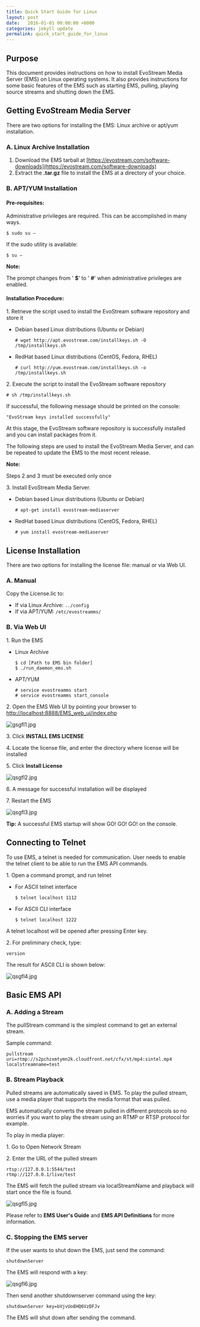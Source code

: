 ```yaml
---
title: Quick Start Guide for Linux
layout: post
date:   2016-01-01 00:00:00 +0000
categories: jekyll update
permalink: quick_start_guide_for_linux
---
```


## Purpose

This document provides instructions on how to install EvoStream Media Server (EMS) on Linux operating systems. It also provides instructions for some basic features of the EMS such as starting EMS, pulling, playing source streams and shutting down the EMS.





## Getting EvoStream Media Server

There are two options for installing the EMS: Linux archive or apt/yum installation.

### A.	Linux Archive Installation

1. Download the EMS tarball at [https://evostream.com/software-downloads](https://evostream.com/software-downloads)
2. Extract the **.tar.gz** file to install the EMS at a directory of your choice.



### B.	APT/YUM Installation

#### Pre-requisites:

Administrative privileges are required. This can be accomplished in many ways.

``` 
$ sudo su –
```

If the sudo utility is available:

``` 
$ su –
```

**Note:**

The prompt changes from ' **$**' to ' **#**' when administrative privileges are enabled.



#### Installation Procedure:

1\. Retrieve the script used to install the EvoStream software repository and store it

- Debian based Linux distributions (Ubuntu or Debian)  
  
  ``` 
  # wget http://apt.evostream.com/installkeys.sh -O /tmp/installkeys.sh
  ```
  
- RedHat based Linux distributions (CentOS, Fedora, RHEL)  
  
  ``` 
  # curl http://yum.evostream.com/installkeys.sh -o /tmp/installkeys.sh
  ```

2\. Execute the script to install the EvoStream software repository  

``` 
# sh /tmp/installkeys.sh
```

If successful, the following message should be printed on the console:  

``` 
"EvoStream keys installed successfully"
```

At this stage, the EvoStream software repository is successfully installed and you can install packages from it.

The following steps are used to install the EvoStream Media Server, and can be repeated to update the EMS to the most recent release.

**Note:**

Steps 2 and 3 must be executed only once

3\. Install EvoStream Media Server.

- Debian based Linux distributions (Ubuntu or Debian)  
  
  ``` 
  # apt-get install evostream-mediaserver
  ```
  
- RedHat based Linux distributions (CentOS, Fedora, RHEL)  
  
  ``` 
  # yum install evostream-mediaserver
  ```





## License Installation

There are two options for installing the license file: manual or via Web UI.

### A.	Manual

Copy the License.lic to:

- If via Linux Archive: `../config`
- If via APT/YUM: `/etc/evostreamms/`



### B.	Via Web UI

1\. Run the EMS

- Linux Archive  
  
  ``` 
  $ cd [Path to EMS bin folder]
  $ ./run_daemon_ems.sh
  ```
  
- APT/YUM  
  
  ``` 
  # service evostreamms start
  # service evostreamms start_console
  ```

2\. Open the EMS Web UI by pointing your browser to [http://localhost:8888/EMS_web_ui/index.php](http://localhost:8888/EMS_web_ui/index.php)

   ![gsgfl1.jpg]({{site.baseurl}}/assets/qsgfl1.jpg)

3\. Click **INSTALL EMS LICENSE**

4\. Locate the license file, and enter the directory where license will be installed

5\. Click **Install License**

   ![qsgfl2.jpg]({{site.baseurl}}/assets/qsgfl2.jpg)

6\. A message for successful installation will be displayed

7\. Restart the EMS

   ![qsgfl3.jpg]({{site.baseurl}}/assets/qsgfl3.jpg)

**Tip:** A successful EMS startup will show GO! GO! GO! on the console.





## Connecting to Telnet

To use EMS, a telnet is needed for communication. User needs to enable the telnet client to be able to run the EMS API commands.

1\. Open a command prompt, and run telnet

- For ASCII telnet interface  
  
  ``` 
  $ telnet localhost 1112
  ```
  
- For ASCII CLI interface  
  
  ``` 
  $ telnet localhost 1222
  ```

A telnet localhost will be opened after pressing Enter key.

2\. For preliminary check, type:  

``` 
version
```

The result for ASCII CLI is shown below:

![qsgfl4.jpg]({{site.baseurl}}/assets/qsgfl4.jpg)





## Basic EMS API

### A.	Adding a Stream

The pullStream command is the simplest command to get an external stream.

Sample command:  

``` 
pullstream uri=rtmp://s2pchzxmtymn2k.cloudfront.net/cfx/st/mp4:sintel.mp4 localstreamname=test
```



### B.	Stream Playback

Pulled streams are automatically saved in EMS. To play the pulled stream, use a media player that supports the media format that was pulled.

EMS automatically converts the stream pulled in different protocols so no worries if you want to play the stream using an RTMP or RTSP protocol for example.

To play in media player:

1\. Go to Open Network Stream

2\. Enter the URL of the pulled stream  

``` 
rtsp://127.0.0.1:5544/test
rtmp://127.0.0.1/live/test
```

The EMS will fetch the pulled stream via localStreamName and playback will start once the file is found.

![qsgfl5.jpg]({{site.baseurl}}/assets/qsgfl5.jpg)

Please refer to **EMS User's Guide** and **EMS API Definitions** for more information.



### C.	Stopping the EMS server

If the user wants to shut down the EMS, just send the command:  

``` 
shutdownServer
```

The EMS will respond with a key:

![qsgfl6.jpg]({{site.baseurl}}/assets/qsgfl6.jpg)

Then send another shutdownserver command using the key:  

``` 
shutdownServer key=bVjvUo8HQ6VzDFJv
```

The EMS will shut down after sending the command.
